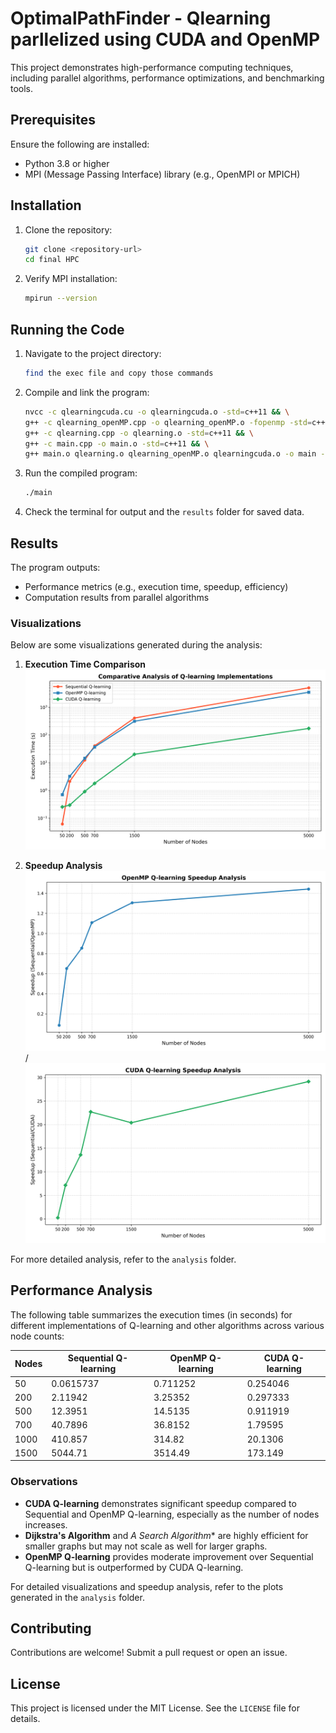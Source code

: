 # OptimalPathFinder - Qlearning parllelized using CUDA and OpenMP 

This project demonstrates high-performance computing techniques, including parallel algorithms, performance optimizations, and benchmarking tools.

## Prerequisites

Ensure the following are installed:
- Python 3.8 or higher
- MPI (Message Passing Interface) library (e.g., OpenMPI or MPICH)

## Installation

1. Clone the repository:
   ```bash
   git clone <repository-url>
   cd final HPC
   ```

2. Verify MPI installation:
   ```bash
   mpirun --version
   ```

## Running the Code

1. Navigate to the project directory:
   ```bash
   find the exec file and copy those commands
   ```

2. Compile and link the program:
   ```bash
   nvcc -c qlearningcuda.cu -o qlearningcuda.o -std=c++11 && \
   g++ -c qlearning_openMP.cpp -o qlearning_openMP.o -fopenmp -std=c++11 && \
   g++ -c qlearning.cpp -o qlearning.o -std=c++11 && \
   g++ -c main.cpp -o main.o -std=c++11 && \
   g++ main.o qlearning.o qlearning_openMP.o qlearningcuda.o -o main -fopenmp -L/usr/local/cuda/lib64 -lcuda -lcudart -lcurand
   ```

3. Run the compiled program:
   ```bash
   ./main
   ```

4. Check the terminal for output and the `results` folder for saved data.

## Results

The program outputs:
- Performance metrics (e.g., execution time, speedup, efficiency)
- Computation results from parallel algorithms

### Visualizations

Below are some visualizations generated during the analysis:

1. **Execution Time Comparison**  
   ![Execution Time Comparison](analysis/q_learning_comparative_analysis_corrected.png)

2. **Speedup Analysis**  
   ![Speedup Analysis](analysis/openmp_speedup_analysis.png)/
   ![Speedup Analysis](analysis/cuda_speedup_analysis.png)

For more detailed analysis, refer to the `analysis` folder.

## Performance Analysis

The following table summarizes the execution times (in seconds) for different implementations of Q-learning and other algorithms across various node counts:

| Nodes | Sequential Q-learning | OpenMP Q-learning | CUDA Q-learning |
|-------|------------------------|-------------------|-----------------|
| 50    | 0.0615737             | 0.711252          | 0.254046        | 
| 200   | 2.11942               | 3.25352           | 0.297333        | 
| 500   | 12.3951               | 14.5135           | 0.911919        | 
| 700   | 40.7896               | 36.8152           | 1.79595         | 
| 1000  | 410.857               | 314.82            | 20.1306         | 
| 1500  | 5044.71               | 3514.49           | 173.149         | 

### Observations

- **CUDA Q-learning** demonstrates significant speedup compared to Sequential and OpenMP Q-learning, especially as the number of nodes increases.
- **Dijkstra's Algorithm** and **A* Search Algorithm** are highly efficient for smaller graphs but may not scale as well for larger graphs.
- **OpenMP Q-learning** provides moderate improvement over Sequential Q-learning but is outperformed by CUDA Q-learning.

For detailed visualizations and speedup analysis, refer to the plots generated in the `analysis` folder.

## Contributing

Contributions are welcome! Submit a pull request or open an issue.

## License

This project is licensed under the MIT License. See the `LICENSE` file for details.
